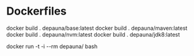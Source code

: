 # Dockerfiles

docker build . depauna/base:latest
docker build . depauna/maven:latest
docker build . depauna/nvm:latest
docker build . depauna/jdk8:latest

docker run -t -i --rm depauna/<image> bash